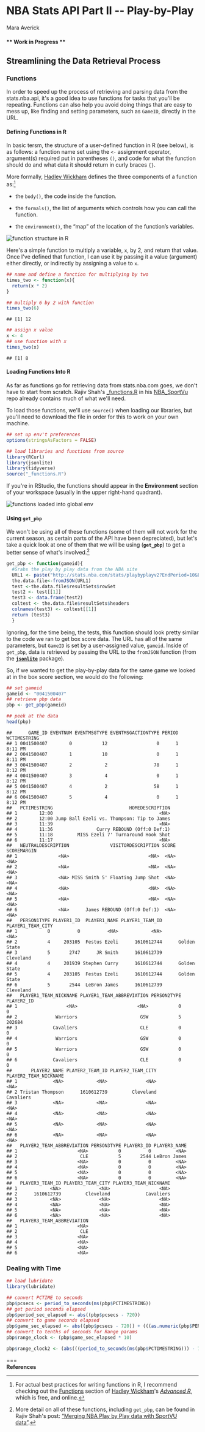 # NBA Stats API Part II -- Play-by-Play
Mara Averick  



#### ** **Work in Progress** **

## Streamlining the Data Retrieval Process

### Functions

In order to speed up the process of retrieving and parsing data from the stats.nba.api, it's a good idea to use functions for tasks that you'll be repeating. Functions can also help you avoid doing things that are easy to mess up, like finding and setting parameters, such as `GameID`, directly in the URL.  

#### Defining Functions in R 

In basic tersm, the structure of a user-defined function in R (see below), is as follows: a function name set using the `<-` assignment operator, argument(s) required put in parentheses `()`, and code for what the function should do and what data it should return in curly braces `{}`. 

More formally, [Hadley Wickham](http://adv-r.had.co.nz/Functions.html#function-components) defines the three components of a function as:[^1]  

* the `body()`, the code inside the function.  

* the `formals()`, the list of arguments which controls how you can call the function.  

* the `environment()`, the “map” of the location of the function’s variables.

![function structure in R](nba_stats_pt2_files/images/function_structure.png) 

Here's a simple function to multiply a variable, `x`, by 2, and return that value. Once I've defined that function, I can use it by passing it a value (argument) either directly, or indirectly by assigning a value to `x`.


```r
## name and define a function for multiplying by two
times_two <- function(x){
  return(x * 2)
}

## multiply 6 by 2 with function
times_two(6)
```

```
## [1] 12
```

```r
## assign x value
x <- 4
## use function with x
times_two(x)
```

```
## [1] 8
```

#### Loading Functions Into R

As far as functions go for retrieving data from stats.nba.com goes, we don't have to start from scratch. Rajiv Shah's [_functions.R](https://github.com/rajshah4/NBA_SportVu/blob/master/_functions.R) in his [NBA_SportVu](https://github.com/rajshah4/NBA_SportVu) repo already contains much of what we'll need.

To load those functions, we'll use `source()` when loading our libraries, but you'll need to download the file in order for this to work on your own machine.


```r
## set up env't preferences
options(stringsAsFactors = FALSE)

## load libraries and functions from source
library(RCurl)
library(jsonlite)
library(tidyverse)
source("_functions.R")
```

If you're in RStudio, the functions should appear in the **Environment** section of your workspace (usually in the upper right-hand quadrant).  

![functions loaded into global env](nba_stats_pt2_files/images/functions_loaded.png)

#### Using `get_pbp`

We won't be using all of these functions (some of them will not work for the current season, as certain parts of the API have been depreciated), but let's take a quick look at one of them that we will be using (**`get_pbp`**) to get a better sense of what's involved.[^2]


```r
get_pbp <- function(gameid){
  #Grabs the play by play data from the NBA site
  URL1 <- paste("http://stats.nba.com/stats/playbyplayv2?EndPeriod=10&EndRange=55800&GameID=",gameid,"&RangeType=2&StartPeriod=1&StartRange=0",sep = "")
  the.data.file<-fromJSON(URL1)
  test <-the.data.file$resultSets$rowSet
  test2 <- test[[1]]
  test3 <- data.frame(test2)
  coltest <- the.data.file$resultSets$headers
  colnames(test3) <- coltest[[1]]
  return (test3)
  }
```

Ignoring, for the time being, the tests, this function should look pretty similar to the code we ran to get box score data. The URL has all of the same parameters, but `GameID` is set by a user-assigned value, `gameid`. Inside of `get_pbp`, data is retrieved by passing the URL to the `fromJSON` function (from the [**`jsonlite`**](https://github.com/jeroenooms/jsonlite) package).

So, if we wanted to get the play-by-play data for the same game we looked at in the box score section, we would do the following:

```r
## set gameid
gameid <- "0041500407"
## retrieve pbp data
pbp <- get_pbp(gameid)

## peek at the data
head(pbp)
```

```
##      GAME_ID EVENTNUM EVENTMSGTYPE EVENTMSGACTIONTYPE PERIOD WCTIMESTRING
## 1 0041500407        0           12                  0      1      8:11 PM
## 2 0041500407        1           10                  0      1      8:11 PM
## 3 0041500407        2            2                 78      1      8:12 PM
## 4 0041500407        3            4                  0      1      8:12 PM
## 5 0041500407        4            2                 58      1      8:12 PM
## 6 0041500407        5            4                  0      1      8:12 PM
##   PCTIMESTRING                            HOMEDESCRIPTION
## 1        12:00                                       <NA>
## 2        12:00 Jump Ball Ezeli vs. Thompson: Tip to James
## 3        11:39                                       <NA>
## 4        11:36                Curry REBOUND (Off:0 Def:1)
## 5        11:18         MISS Ezeli 7' Turnaround Hook Shot
## 6        11:17                                       <NA>
##   NEUTRALDESCRIPTION               VISITORDESCRIPTION SCORE SCOREMARGIN
## 1               <NA>                             <NA>  <NA>        <NA>
## 2               <NA>                             <NA>  <NA>        <NA>
## 3               <NA> MISS Smith 5' Floating Jump Shot  <NA>        <NA>
## 4               <NA>                             <NA>  <NA>        <NA>
## 5               <NA>                             <NA>  <NA>        <NA>
## 6               <NA>      James REBOUND (Off:0 Def:1)  <NA>        <NA>
##   PERSON1TYPE PLAYER1_ID  PLAYER1_NAME PLAYER1_TEAM_ID PLAYER1_TEAM_CITY
## 1           0          0          <NA>            <NA>              <NA>
## 2           4     203105  Festus Ezeli      1610612744      Golden State
## 3           5       2747      JR Smith      1610612739         Cleveland
## 4           4     201939 Stephen Curry      1610612744      Golden State
## 5           4     203105  Festus Ezeli      1610612744      Golden State
## 6           5       2544  LeBron James      1610612739         Cleveland
##   PLAYER1_TEAM_NICKNAME PLAYER1_TEAM_ABBREVIATION PERSON2TYPE PLAYER2_ID
## 1                  <NA>                      <NA>           0          0
## 2              Warriors                       GSW           5     202684
## 3             Cavaliers                       CLE           0          0
## 4              Warriors                       GSW           0          0
## 5              Warriors                       GSW           0          0
## 6             Cavaliers                       CLE           0          0
##       PLAYER2_NAME PLAYER2_TEAM_ID PLAYER2_TEAM_CITY PLAYER2_TEAM_NICKNAME
## 1             <NA>            <NA>              <NA>                  <NA>
## 2 Tristan Thompson      1610612739         Cleveland             Cavaliers
## 3             <NA>            <NA>              <NA>                  <NA>
## 4             <NA>            <NA>              <NA>                  <NA>
## 5             <NA>            <NA>              <NA>                  <NA>
## 6             <NA>            <NA>              <NA>                  <NA>
##   PLAYER2_TEAM_ABBREVIATION PERSON3TYPE PLAYER3_ID PLAYER3_NAME
## 1                      <NA>           0          0         <NA>
## 2                       CLE           5       2544 LeBron James
## 3                      <NA>           0          0         <NA>
## 4                      <NA>           0          0         <NA>
## 5                      <NA>           0          0         <NA>
## 6                      <NA>           0          0         <NA>
##   PLAYER3_TEAM_ID PLAYER3_TEAM_CITY PLAYER3_TEAM_NICKNAME
## 1            <NA>              <NA>                  <NA>
## 2      1610612739         Cleveland             Cavaliers
## 3            <NA>              <NA>                  <NA>
## 4            <NA>              <NA>                  <NA>
## 5            <NA>              <NA>                  <NA>
## 6            <NA>              <NA>                  <NA>
##   PLAYER3_TEAM_ABBREVIATION
## 1                      <NA>
## 2                       CLE
## 3                      <NA>
## 4                      <NA>
## 5                      <NA>
## 6                      <NA>
```

### Dealing with Time


```r
## load lubridate
library(lubridate)

## convert PCTIME to seconds
pbp$pcsecs <- period_to_seconds(ms(pbp$PCTIMESTRING))
## get period seconds elapsed
pbp$period_sec_elapsed <- abs((pbp$pcsecs - 720))
## convert to game seconds elapsed
pbp$game_sec_elapsed <- abs((pbp$pcsecs - 720)) + (((as.numeric(pbp$PERIOD)) - 1) * 720)
## convert to tenths of seconds for Range params
pbp$range_clock <- (pbp$game_sec_elapsed * 10)
```


```r
pbp$range_clock2 <- (abs(((period_to_seconds(ms(pbp$PCTIMESTRING))) - 720)) + (((as.numeric(pbp$PERIOD)) - 1) * 720)) * 10
```

===  
**References**  
[^1]: For actual best practices for writing functions in R, I recommend checking out the [Functions](http://adv-r.had.co.nz/Functions.html) section of [Hadley Wickham](http://hadley.nz/)'s [_Advanced R_](http://adv-r.had.co.nz/), which is free, and online.  
[^2]: More detail on all of these functions, including `get_pbp`, can be found in Rajiv Shah's post: [“Merging NBA Play by Play data with SportVU data”](http://projects.rajivshah.com/sportvu/PBP_NBA_SportVu.html).
